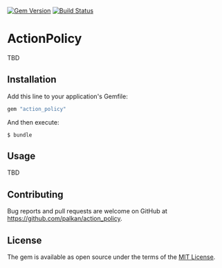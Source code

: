[![Gem Version](https://badge.fury.io/rb/action_policy.svg)](https://badge.fury.io/rb/action_policy)
[![Build Status](https://travis-ci.org/palkan/action_policy.svg?branch=master)](https://travis-ci.org/palkan/action_policy)

# ActionPolicy

TBD

## Installation

Add this line to your application's Gemfile:

```ruby
gem "action_policy"
```

And then execute:

    $ bundle

## Usage

TBD

## Contributing

Bug reports and pull requests are welcome on GitHub at https://github.com/palkan/action_policy.

## License

The gem is available as open source under the terms of the [MIT License](http://opensource.org/licenses/MIT).
